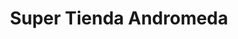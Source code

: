 ---
title: "Super Tienda Andromeda"
url: /cojutepeque/super-tienda-andromeda/
shop: supermercado
---
